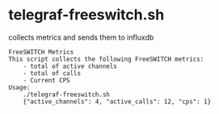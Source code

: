 # telegraf-freeswitch.sh
collects metrics and sends them to influxdb

```
FreeSWITCH Metrics
This script collects the following FreeSWITCH metrics:
    - total of active channels
    - total of calls
    - Current CPS
Usage:
	./telegraf-freeswitch.sh
	{"active_channels": 4, "active_calls": 12, "cps": 1}   
```
